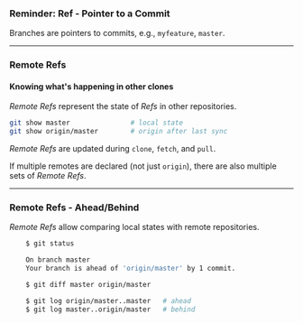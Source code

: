 ### Reminder: Ref - Pointer to a Commit

Branches are pointers to commits, e.g., `myfeature`, `master`.

---

### Remote Refs

#### Knowing what's happening in other clones

*Remote Refs* represent the state of *Refs* in other repositories.

```bash
git show master               # local state
git show origin/master        # origin after last sync
```

*Remote Refs* are updated during `clone`, `fetch`, and `pull`.

If multiple remotes are declared (not just `origin`), there are also multiple sets of *Remote Refs*.

---

### Remote Refs - Ahead/Behind

*Remote Refs* allow comparing local states with remote repositories.

```bash
    $ git status

    On branch master
    Your branch is ahead of 'origin/master' by 1 commit.

    $ git diff master origin/master

    $ git log origin/master..master   # ahead
    $ git log master..origin/master   # behind
```




